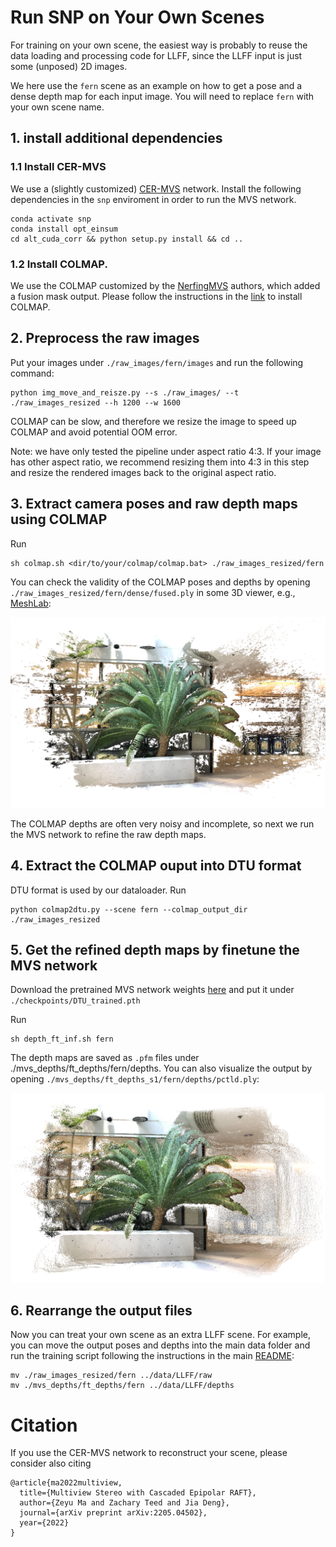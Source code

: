 # Run SNP on Your Own Scenes

For training on your own scene, the easiest way is probably to reuse the data loading and processing code for LLFF, since the LLFF input is just some (unposed) 2D images.

We here use the `fern` scene as an example on how to get a pose and a dense depth map for each input image. You will need to replace `fern` with your own scene name.

## 1. install additional dependencies

### 1.1 Install CER-MVS
We use a (slightly customized) [CER-MVS]() network. Install the following dependencies in the `snp` enviroment in order to run the MVS network.

```
conda activate snp
conda install opt_einsum
cd alt_cuda_corr && python setup.py install && cd ..
```

### 1.2 Install COLMAP.
We use the COLMAP customized by the [NerfingMVS](https://github.com/weiyithu/NerfingMVS) authors, which added a fusion mask output. Please follow the instructions in the [link](https://github.com/B1ueber2y/colmap/tree/c84269d693246d8294307cc32f851813f18b6a2d) to install COLMAP.


## 2. Preprocess the raw images
Put your images under `./raw_images/fern/images` and run the following command:

```
python img_move_and_reisze.py --s ./raw_images/ --t ./raw_images_resized --h 1200 --w 1600
```

COLMAP can be slow, and therefore we resize the image to speed up COLMAP and avoid potential OOM error.

Note: we have only tested the pipeline under aspect ratio 4:3. If your image has other aspect ratio, we recommend resizing them into 4:3 in this step and resize the rendered images back to the original aspect ratio.

## 3. Extract camera poses and raw depth maps using COLMAP

Run 
```
sh colmap.sh <dir/to/your/colmap/colmap.bat> ./raw_images_resized/fern
```
You can check the validity of the COLMAP poses and depths by opening `./raw_images_resized/fern/dense/fused.ply` in some 3D viewer, e.g., [MeshLab](https://www.meshlab.net/):

![](https://github.com/princeton-vl/SNP/blob/main/figs/colmap_pt_fern_vis.png)

The COLMAP depths are often very noisy and incomplete, so next we run the MVS network to refine the raw depth maps.

## 4. Extract the COLMAP ouput into DTU format

DTU format is used by our dataloader. Run

```
python colmap2dtu.py --scene fern --colmap_output_dir ./raw_images_resized
```

## 5. Get the refined depth maps by finetune the MVS network

Download the pretrained MVS network weights [here](https://drive.google.com/drive/folders/189nUV9_9YM_0bLW1Y97SQ1nK_EVpxGW6?usp=sharing) and put it under `./checkpoints/DTU_trained.pth`

Run

```
sh depth_ft_inf.sh fern
```
The depth maps are saved as `.pfm` files under ./mvs_depths/ft_depths/fern/depths. You can also visualize the output by opening `./mvs_depths/ft_depths_s1/fern/depths/pctld.ply`:

![](https://github.com/princeton-vl/SNP/blob/main/figs/mvs_pt_fern_vis.png)


## 6. Rearrange the output files

Now you can treat your own scene as an extra LLFF scene. For example, you can move the output poses and depths into the main data folder and run the training script following the instructions in the main [README](../README.md):

```
mv ./raw_images_resized/fern ../data/LLFF/raw
mv ./mvs_depths/ft_depths/fern ../data/LLFF/depths
```

# Citation
If you use the CER-MVS network to reconstruct your scene, please consider also citing
```
@article{ma2022multiview,
  title={Multiview Stereo with Cascaded Epipolar RAFT},
  author={Zeyu Ma and Zachary Teed and Jia Deng},
  journal={arXiv preprint arXiv:2205.04502},
  year={2022}
}
```